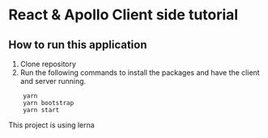 # React & Apollo Client side tutorial

## How to run this application

1. Clone repository
2. Run the following commands to install the packages and have the client and server running. 
```
    yarn
    yarn bootstrap
    yarn start
```

This project is using lerna 